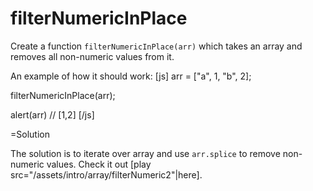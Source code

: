 
# filterNumericInPlace 

Create a function `filterNumericInPlace(arr)` which takes an array and removes all non-numeric values from it.

An example of how it should work:
[js]
arr = ["a", 1, "b", 2];

filterNumericInPlace(arr);

alert(arr)  // [1,2]
[/js]

=Solution

The solution is to iterate over array and use `arr.splice` to remove non-numeric values. Check it out [play src="/assets/intro/array/filterNumeric2"|here].


